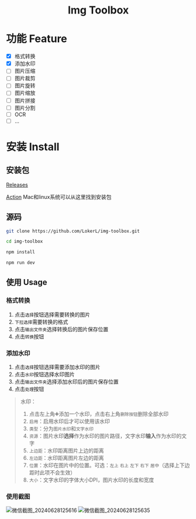 <div align="center">
  <h1>Img Toolbox</h1>
</div>

# 功能 Feature

- [x] 格式转换
- [x] 添加水印
- [ ] 图片压缩
- [ ] 图片裁剪
- [ ] 图片旋转
- [ ] 图片缩放
- [ ] 图片拼接
- [ ] 图片分割
- [ ] OCR
- [ ] ...

# 安装 Install

## 安装包

[Releases](https://github.com/LokerL/img-toolbox/releases)

[Action](https://github.com/LokerL/img-toolbox/actions) Mac和linux系统可以从这里找到安装包

## 源码

```bash
git clone https://github.com/LokerL/img-toolbox.git

cd img-toolbox

npm install

npm run dev
```

## 使用 Usage

### 格式转换

1. 点击`选择`按钮选择需要转换的图片
2. `下拉选择`需要转换的格式
3. 点击`输出文件夹`选择转换后的图片保存位置
4. 点击`转换`按钮

### 添加水印

1. 点击`选择`按钮选择需要添加水印的图片
2. 点击`水印`按钮选择水印图片
3. 点击`输出文件夹`选择添加水印后的图片保存位置
4. 点击`处理`按钮

> 水印：
> 1. 点击左上角➕添加一个水印，点击右上角`删除按钮`删除全部水印
> 2. `启用`：启用水印后才可以使用该水印
> 3. `类型`：分为`图片水印`和`文字水印`
> 4. `资源`：图片水印**选择**作为水印的图片路径，文字水印**输入**作为水印的文字
> 5. `上边距`：水印距离图片上边的距离
> 6. `左边距`：水印距离图片左边的距离
> 7. `位置`：水印在图片中的位置。可选：`左上` `右上` `左下` `右下` `居中`（选择上下边距时此项不会生效）
> 8. `大小`：文字水印的字体大小DPI，图片水印的长度和宽度

### 使用截图
![微信截图_20240628125616](https://github.com/LokerL/img-toolbox/assets/44148627/076bb40e-37e6-4348-830e-14459b286cbb)
![微信截图_20240628125635](https://github.com/LokerL/img-toolbox/assets/44148627/0254abda-b50d-4482-adcf-f0f1dbfe69ad)
